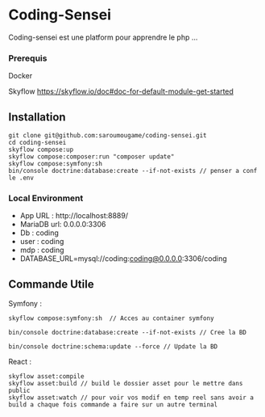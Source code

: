 
# Coding-Sensei


Coding-sensei est une platform pour apprendre le php ...

### Prerequis

Docker

Skyflow  https://skyflow.io/doc#doc-for-default-module-get-started

## Installation

```
git clone git@github.com:saroumougame/coding-sensei.git
cd coding-sensei
skyflow compose:up 
skyflow compose:composer:run "composer update"
skyflow compose:symfony:sh
bin/console doctrine:database:create --if-not-exists // penser a conf le .env

```



### Local Environment

- App URL : http://localhost:8889/
- MariaDB url: 0.0.0.0:3306
- Db : coding 
- user : coding
- mdp : coding
- DATABASE_URL=mysql://coding:coding@0.0.0.0:3306/coding


## Commande Utile

Symfony :
```
skyflow compose:symfony:sh  // Acces au container symfony 

bin/console doctrine:database:create --if-not-exists // Cree la BD

bin/console doctrine:schema:update --force // Update la BD

```


React :

```
skyflow asset:compile
skyflow asset:build // build le dossier asset pour le mettre dans public
skyflow asset:watch // pour voir vos modif en temp reel sans avoir a build a chaque fois commande a faire sur un autre terminal
```
